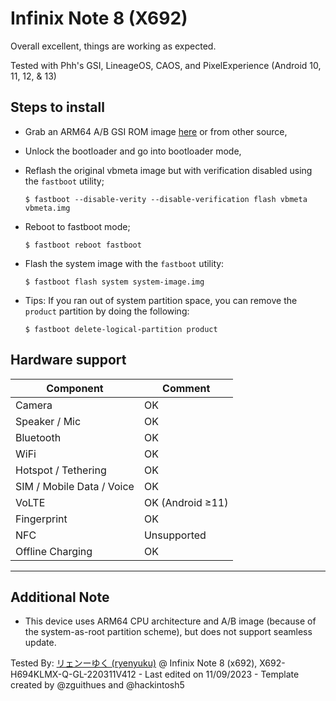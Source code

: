 # Infinix Note 8 (X692)

Overall excellent, things are working as expected.

Tested with Phh's GSI, LineageOS, CAOS, and PixelExperience (Android 10, 11, 12, & 13)

## Steps to install

* Grab an ARM64 A/B GSI ROM image [here](https://github.com/phhusson/treble_experimentations/wiki/Generic-System-Image-%28GSI%29-list) or from other source,
* Unlock the bootloader and go into bootloader mode,
* Reflash the original vbmeta image but with verification disabled using the `fastboot` utility;
    ```
    $ fastboot --disable-verity --disable-verification flash vbmeta vbmeta.img
    ```
* Reboot to fastboot mode;
    ```
    $ fastboot reboot fastboot
    ```
* Flash the system image with the `fastboot` utility:
    ```
    $ fastboot flash system system-image.img
    ```

* Tips: If you ran out of system partition space, you can remove the `product` partition by doing the following:
    ```
    $ fastboot delete-logical-partition product
    ```

## Hardware support

| Component                 |      Comment                                              |
|---------------------------|-----------------------------------------------------------|
| Camera                    | OK                                                        |
| Speaker / Mic             | OK                                                        |
| Bluetooth                 | OK                                                        |
| WiFi                      | OK                                                        |
| Hotspot / Tethering       | OK                                                        |
| SIM / Mobile Data / Voice | OK                                                        |
| VoLTE                     | OK (Android ≥11)                                          |
| Fingerprint               | OK                                                        |
| NFC                       | Unsupported                                               |
| Offline Charging          | OK                                                        |
---

## Additional Note

* This device uses ARM64 CPU architecture and A/B image (because of the system-as-root partition scheme), but does not support seamless update.

Tested By: [リェンーゆく (ryenyuku)](https://github.com/ryenyuku) @ Infinix Note 8 (x692), X692-H694KLMX-Q-GL-220311V412 - Last edited on 11/09/2023 - Template created by @zguithues and @hackintosh5